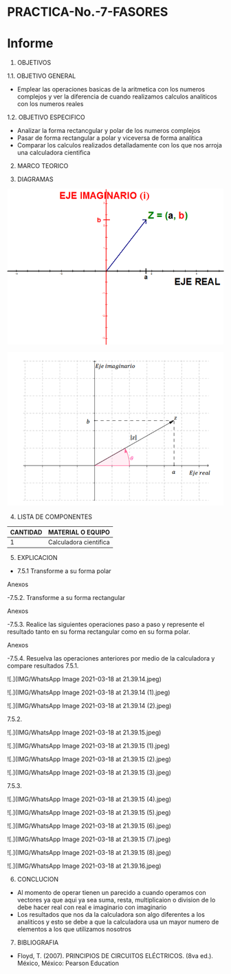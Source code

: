# PRACTICA-No.-7-FASORES
# Informe 

1. OBJETIVOS 

1.1. OBJETIVO GENERAL

- Emplear las operaciones basicas de la aritmetica con los numeros complejos y ver la diferencia de cuando realizamos calculos analiticos con los numeros reales

 1.2. OBJETIVO ESPECIFICO

- Analizar la forma rectancgular y polar de los numeros complejos
- Pasar de forma rectangular a polar y viceversa de forma analitica
- Comparar los calculos realizados detalladamente con los que nos arroja una calculadora cientifica


2. MARCO TEORICO

3. DIAGRAMAS

![.](IMG/ze.png)

![.](IMG/modulo-y-argumento-de-un-numero-complejo.png)

4. LISTA DE COMPONENTES

| CANTIDAD|MATERIAL O EQUIPO|
| ----- | ---- |
|1|Calculadora cientifica|

5. EXPLICACION 

- 7.5.1 Transforme a su forma polar

Anexos

-7.5.2. Transforme a su forma rectangular

Anexos

-7.5.3. Realice las siguientes operaciones paso a paso y represente el resultado tanto en su forma rectangular como en su forma polar.

Anexos

-7.5.4. Resuelva las operaciones anteriores por medio de la calculadora y compare resultados
7.5.1.

![.](IMG/WhatsApp Image 2021-03-18 at 21.39.14.jpeg)

![.](IMG/WhatsApp Image 2021-03-18 at 21.39.14 (1).jpeg)

![.](IMG/WhatsApp Image 2021-03-18 at 21.39.14 (2).jpeg)

7.5.2.

![.](IMG/WhatsApp Image 2021-03-18 at 21.39.15.jpeg)

![.](IMG/WhatsApp Image 2021-03-18 at 21.39.15 (1).jpeg)

![.](IMG/WhatsApp Image 2021-03-18 at 21.39.15 (2).jpeg)

![.](IMG/WhatsApp Image 2021-03-18 at 21.39.15 (3).jpeg)

7.5.3.

![.](IMG/WhatsApp Image 2021-03-18 at 21.39.15 (4).jpeg)

![.](IMG/WhatsApp Image 2021-03-18 at 21.39.15 (5).jpeg)

![.](IMG/WhatsApp Image 2021-03-18 at 21.39.15 (6).jpeg)

![.](IMG/WhatsApp Image 2021-03-18 at 21.39.15 (7).jpeg)

![.](IMG/WhatsApp Image 2021-03-18 at 21.39.15 (8).jpeg)

![.](IMG/WhatsApp Image 2021-03-18 at 21.39.16.jpeg)

6. CONCLUCION

- Al momento de operar tienen un parecido a cuando operamos con vectores ya que aqui ya sea suma, resta, multiplicaion o division de lo debe hacer real con real e imaginario con imaginario
- Los resultados que nos da la calculadora son algo diferentes a los analiticos y esto se debe a que la calculadora usa un mayor numero de elementos a los que utilizamos nosotros

7. BIBLIOGRAFIA

- Floyd, T. (2007). PRINCIPIOS DE CIRCUITOS ELÉCTRICOS. (8va ed.). México, México: Pearson Education
